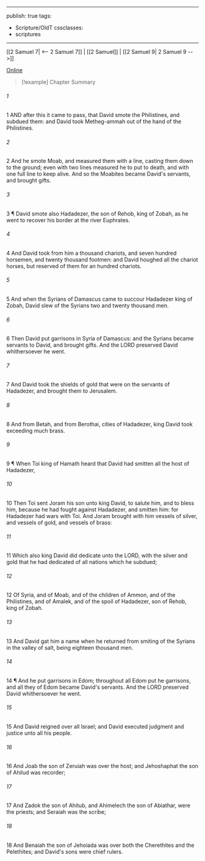 

---
publish: true
tags:
  - Scripture/OldT
cssclasses:
  - scriptures
---
[[2 Samuel 7| <-- 2 Samuel 7]] | [[2 Samuel]] | [[2 Samuel 9| 2 Samuel 9 -->]]

[Online](https://churchofjesuschrist.org/study/scriptures/ot/2-sam/8?lang=eng)

>[!example] Chapter Summary
>
###### 1
1 AND after this it came to pass, that David smote the Philistines, and subdued them: and David took Metheg-ammah out of the hand of the Philistines.
###### 2
2 And he smote Moab, and measured them with a line, casting them down to the ground; even with two lines measured he to put to death, and with one full line to keep alive.  And so the Moabites became David's servants, and brought gifts.
###### 3
3 ¶ David smote also Hadadezer, the son of Rehob, king of Zobah, as he went to recover his border at the river Euphrates.
###### 4
4 And David took from him a thousand chariots, and seven hundred horsemen, and twenty thousand footmen: and David houghed all the chariot horses, but reserved of them for an hundred chariots.
###### 5
5 And when the Syrians of Damascus came to succour Hadadezer king of Zobah, David slew of the Syrians two and twenty thousand men.
###### 6
6 Then David put garrisons in Syria of Damascus: and the Syrians became servants to David, and brought gifts.  And the LORD preserved David whithersoever he went.
###### 7
7 And David took the shields of gold that were on the servants of Hadadezer, and brought them to Jerusalem.
###### 8
8 And from Betah, and from Berothai, cities of Hadadezer, king David took exceeding much brass.
###### 9
9 ¶ When Toi king of Hamath heard that David had smitten all the host of Hadadezer,
###### 10
10 Then Toi sent Joram his son unto king David, to salute him, and to bless him, because he had fought against Hadadezer, and smitten him: for Hadadezer had wars with Toi.  And Joram brought with him vessels of silver, and vessels of gold, and vessels of brass:
###### 11
11 Which also king David did dedicate unto the LORD, with the silver and gold that he had dedicated of all nations which he subdued;
###### 12
12 Of Syria, and of Moab, and of the children of Ammon, and of the Philistines, and of Amalek, and of the spoil of Hadadezer, son of Rehob, king of Zobah.
###### 13
13 And David gat him a name when he returned from smiting of the Syrians in the valley of salt, being eighteen thousand men.
###### 14
14 ¶ And he put garrisons in Edom; throughout all Edom put he garrisons, and all they of Edom became David's servants.  And the LORD preserved David whithersoever he went.
###### 15
15 And David reigned over all Israel; and David executed judgment and justice unto all his people.
###### 16
16 And Joab the son of Zeruiah was over the host; and Jehoshaphat the son of Ahilud was recorder;
###### 17
17 And Zadok the son of Ahitub, and Ahimelech the son of Abiathar, were the priests; and Seraiah was the scribe;
###### 18
18 And Benaiah the son of Jehoiada was over both the Cherethites and the Pelethites; and David's sons were chief rulers.



